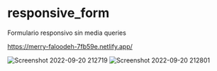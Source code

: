 ﻿# responsive_form
 
 Formulario responsivo sin media queries 
 
 https://merry-faloodeh-7fb59e.netlify.app/
 
 
![Screenshot 2022-09-20 212719](https://user-images.githubusercontent.com/34925442/191397952-153db475-e159-433f-be28-e40df5f6475f.jpg)
![Screenshot 2022-09-20 212801](https://user-images.githubusercontent.com/34925442/191398088-b32ea3d8-a855-4897-94e4-8273c50b59ee.jpg)
